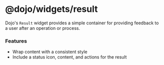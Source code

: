 # @dojo/widgets/result

Dojo's `Result` widget provides a simple container for providing feedback to a user after an operation or process.

### Features

-   Wrap content with a consistent style
-   Include a status icon, content, and actions for the result
